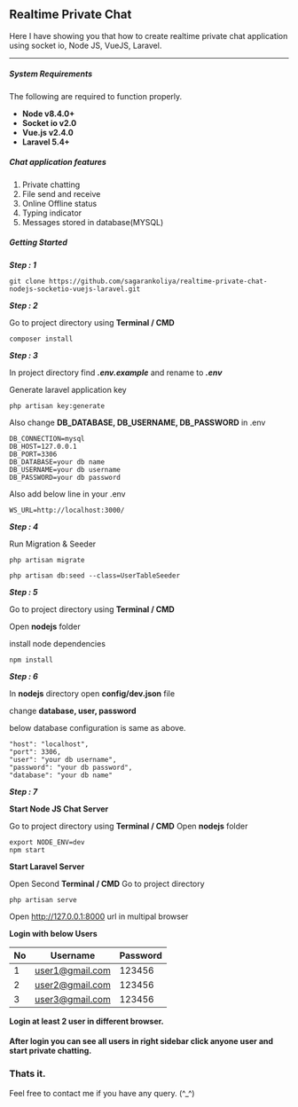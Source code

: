 ## Realtime Private Chat

Here I have showing you that how to create realtime private chat application using socket io, Node JS, VueJS, Laravel.

---

##### System Requirements

The following are required to function properly.

- **Node v8.4.0+**
- **Socket io v2.0**
- **Vue.js v2.4.0**
- **Laravel 5.4+**

##### Chat application features

1. Private chatting
2. File send and receive
3. Online Offline status
4. Typing indicator
5. Messages stored in database(MYSQL)

##### Getting Started

**_Step : 1_**

```
git clone https://github.com/sagarankoliya/realtime-private-chat-nodejs-socketio-vuejs-laravel.git

```

**_Step : 2_**

Go to project directory using **Terminal / CMD**

```
composer install

```

**_Step : 3_**

In project directory find **_.env.example_** and rename to **_.env_**

Generate laravel application key

```
php artisan key:generate

```

Also change **DB_DATABASE, DB_USERNAME, DB_PASSWORD** in .env

```
DB_CONNECTION=mysql
DB_HOST=127.0.0.1
DB_PORT=3306
DB_DATABASE=your db name
DB_USERNAME=your db username
DB_PASSWORD=your db password

```

Also add below line in your .env

```
WS_URL=http://localhost:3000/

```

**_Step : 4_**

Run Migration & Seeder

```
php artisan migrate

php artisan db:seed --class=UserTableSeeder

```

**_Step : 5_**

Go to project directory using **Terminal / CMD**

Open **nodejs** folder

install node dependencies

```
npm install

```

**_Step : 6_**

In **nodejs** directory open **config/dev.json** file

change **database, user, password**

below database configuration is same as above.

```
"host": "localhost",
"port": 3306,
"user": "your db username",
"password": "your db password",
"database": "your db name"

```

**_Step : 7_**

**Start Node JS Chat Server**

Go to project directory using **Terminal / CMD** Open **nodejs** folder

```
export NODE_ENV=dev
npm start

```

**Start Laravel Server**

Open Second **Terminal / CMD** Go to project directory

```
php artisan serve

```

Open http://127.0.0.1:8000 url in multipal browser


**Login with below Users**

| No  | Username | Password |
| ------------- | ------------- | ------------- |
| 1  | user1@gmail.com  | 123456 |
| 2  | user2@gmail.com  | 123456 |
| 3  | user3@gmail.com  | 123456 |

**Login at least 2 user in different browser.**

#### After login you can see all users in right sidebar click anyone user and start private chatting.

### Thats it.

Feel free to contact me if you have any query. (^_^)
